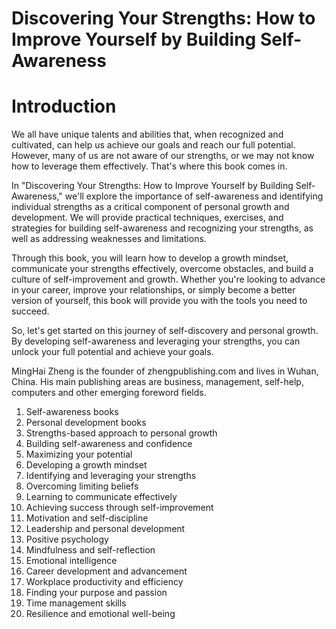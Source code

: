 # Discovering Your Strengths: How to Improve Yourself by Building Self-Awareness

# Introduction

We all have unique talents and abilities that, when recognized and cultivated, can help us achieve our goals and reach our full potential. However, many of us are not aware of our strengths, or we may not know how to leverage them effectively. That's where this book comes in.

In "Discovering Your Strengths: How to Improve Yourself by Building Self-Awareness," we'll explore the importance of self-awareness and identifying individual strengths as a critical component of personal growth and development. We will provide practical techniques, exercises, and strategies for building self-awareness and recognizing your strengths, as well as addressing weaknesses and limitations.

Through this book, you will learn how to develop a growth mindset, communicate your strengths effectively, overcome obstacles, and build a culture of self-improvement and growth. Whether you're looking to advance in your career, improve your relationships, or simply become a better version of yourself, this book will provide you with the tools you need to succeed.

So, let's get started on this journey of self-discovery and personal growth. By developing self-awareness and leveraging your strengths, you can unlock your full potential and achieve your goals.

MingHai Zheng is the founder of zhengpublishing.com and lives in Wuhan, China. His main publishing areas are business, management, self-help, computers and other emerging foreword fields.



1. Self-awareness books
2. Personal development books
3. Strengths-based approach to personal growth
4. Building self-awareness and confidence
5. Maximizing your potential
6. Developing a growth mindset
7. Identifying and leveraging your strengths
8. Overcoming limiting beliefs
9. Learning to communicate effectively
10. Achieving success through self-improvement
11. Motivation and self-discipline
12. Leadership and personal development
13. Positive psychology
14. Mindfulness and self-reflection
15. Emotional intelligence
16. Career development and advancement
17. Workplace productivity and efficiency
18. Finding your purpose and passion
19. Time management skills
20. Resilience and emotional well-being

